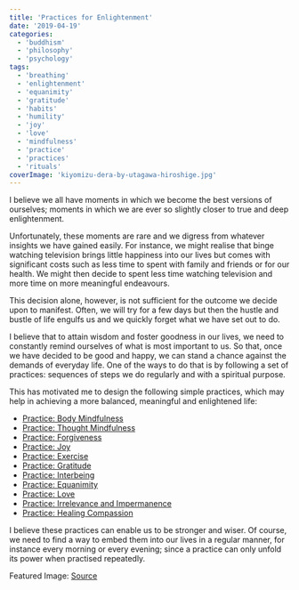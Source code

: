```yaml
---
title: 'Practices for Enlightenment'
date: '2019-04-19'
categories:
  - 'buddhism'
  - 'philosophy'
  - 'psychology'
tags:
  - 'breathing'
  - 'enlightenment'
  - 'equanimity'
  - 'gratitude'
  - 'habits'
  - 'humility'
  - 'joy'
  - 'love'
  - 'mindfulness'
  - 'practice'
  - 'practices'
  - 'rituals'
coverImage: 'kiyomizu-dera-by-utagawa-hiroshige.jpg'
---
```


I believe we all have moments in which we become the best versions of ourselves; moments in which we are ever so slightly closer to true and deep enlightenment.

Unfortunately, these moments are rare and we digress from whatever insights we have gained easily. For instance, we might realise that binge watching television brings little happiness into our lives but comes with significant costs such as less time to spent with family and friends or for our health. We might then decide to spent less time watching television and more time on more meaningful endeavours.

This decision alone, however, is not sufficient for the outcome we decide upon to manifest. Often, we will try for a few days but then the hustle and bustle of life engulfs us and we quickly forget what we have set out to do.

I believe that to attain wisdom and foster goodness in our lives, we need to constantly remind ourselves of what is most important to us. So that, once we have decided to be good and happy, we can stand a chance against the demands of everyday life. One of the ways to do that is by following a set of practices: sequences of steps we do regularly and with a spiritual purpose.

This has motivated me to design the following simple practices, which may help in achieving a more balanced, meaningful and enlightened life:

- [Practice: Body Mindfulness](http://spearoflight.blog/2019/03/23/practice-body-mindfulness/)
- [Practice: Thought Mindfulness](http://spearoflight.blog/2019/03/31/practice-thought-mindfulness/)
- [Practice: Forgiveness](http://spearoflight.blog/2019/04/07/practice-forgiveness/)
- [Practice: Joy](http://spearoflight.blog/2019/04/14/practice-joy/)
- [Practice: Exercise](http://spearoflight.blog/2019/04/19/practice-exercise/)
- [Practice: Gratitude](http://spearoflight.blog/2019/04/21/practice-gratitude/)
- [Practice: Interbeing](http://spearoflight.blog/2019/04/27/practice-interbeing/)
- [Practice: Equanimity](http://spearoflight.blog/2019/05/05/practice-equanimity/)
- [Practice: Love](http://spearoflight.blog/2019/05/11/practice-love/)
- [Practice: Irrelevance and Impermanence](http://spearoflight.blog/2019/05/19/practice-irrelevance-and-impermanence/)
- [Practice: Healing Compassion](http://spearoflight.blog/2019/11/02/practice-healing-compassion/)

I believe these practices can enable us to be stronger and wiser. Of course, we need to find a way to embed them into our lives in a regular manner, for instance every morning or every evening; since a practice can only unfold its power when practised repeatedly.

Featured Image: [Source](https://ukiyo-e.org/image/mfa/sc134800)

